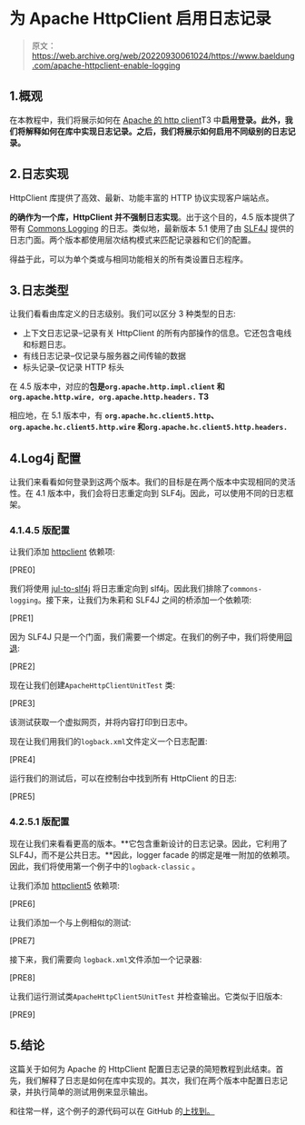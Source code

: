 # 为 Apache HttpClient 启用日志记录

> 原文：<https://web.archive.org/web/20220930061024/https://www.baeldung.com/apache-httpclient-enable-logging>

## 1.概观

在本教程中，我们将展示如何在 [Apache 的 http client](/web/20220813062922/https://www.baeldung.com/httpclient-guide)T3 中**启用登录。此外，我们将解释如何在库中实现日志记录。之后，我们将展示如何启用不同级别的日志记录。**

## 2.日志实现

HttpClient 库提供了高效、最新、功能丰富的 HTTP 协议实现客户端站点。

**的确作为一个库，HttpClient 并不强制日志实现**。出于这个目的，4.5 版本提供了带有 [Commons Logging](https://web.archive.org/web/20220813062922/https://commons.apache.org/proper/commons-logging/) 的日志。类似地，最新版本 5.1 使用了由 [SLF4J](https://web.archive.org/web/20220813062922/https://baeldung-cn.com/slf4j-with-log4j2-logback) 提供的日志门面。两个版本都使用层次结构模式来匹配记录器和它们的配置。

得益于此，可以为单个类或与相同功能相关的所有类设置日志程序。

## 3.日志类型

让我们看看由库定义的日志级别。我们可以区分 3 种类型的日志:

*   上下文日志记录–记录有关 HttpClient 的所有内部操作的信息。它还包含电线和标题日志。
*   有线日志记录–仅记录与服务器之间传输的数据
*   标头记录–仅记录 HTTP 标头

在 4.5 版本中，对应的**包是`org.apache.http.impl.client` 和 `org.apache.http.wire, org.apache.http.headers.` T3**

相应地，在 5.1 版本中，有 **`org.apache.hc.client5.http`、`org.apache.hc.client5.http.wire` 和`org.apache.hc.client5.http.headers.`**

## 4.Log4j 配置

让我们来看看如何登录到这两个版本。我们的目标是在两个版本中实现相同的灵活性。在 4.1 版本中，我们会将日志重定向到 SLF4j。因此，可以使用不同的日志框架。

### 4.1.4.5 版配置

让我们添加 [httpclient](https://web.archive.org/web/20220813062922/https://search.maven.org/artifact/org.apache.httpcomponents/httpclient) 依赖项:

[PRE0]

我们将使用 [jul-to-slf4j](https://web.archive.org/web/20220813062922/https://search.maven.org/artifact/org.slf4j/jul-to-slf4j) 将日志重定向到 slf4j。因此我们排除了`commons-logging`。接下来，让我们为朱莉和 SLF4J 之间的桥添加一个依赖项:

[PRE1]

因为 SLF4J 只是一个门面，我们需要一个绑定。在我们的例子中，我们将使用[回退](https://web.archive.org/web/20220813062922/https://search.maven.org/artifact/ch.qos.logback/logback-classic):

[PRE2]

现在让我们创建`ApacheHttpClientUnitTest` 类:

[PRE3]

该测试获取一个虚拟网页，并将内容打印到日志中。

现在让我们用我们的`logback.xml`文件定义一个日志配置:

[PRE4]

运行我们的测试后，可以在控制台中找到所有 HttpClient 的日志:

[PRE5]

### 4.2.5.1 版配置

现在让我们来看看更高的版本。**它包含重新设计的日志记录。因此，它利用了 SLF4J，而不是公共日志。**因此，logger facade 的绑定是唯一附加的依赖项。因此，我们将使用第一个例子中的`logback-classic` 。

让我们添加 [httpclient5](https://web.archive.org/web/20220813062922/https://search.maven.org/artifact/org.apache.httpcomponents.client5/httpclient5) 依赖项:

[PRE6]

让我们添加一个与上例相似的测试:

[PRE7]

接下来，我们需要向 `logback.xml`文件添加一个记录器:

[PRE8]

让我们运行测试类`ApacheHttpClient5UnitTest` 并检查输出。它类似于旧版本:

[PRE9]

## 5.结论

这篇关于如何为 Apache 的 HttpClient 配置日志记录的简短教程到此结束。首先，我们解释了日志是如何在库中实现的。其次，我们在两个版本中配置日志记录，并执行简单的测试用例来显示输出。

和往常一样，这个例子的源代码可以在 GitHub 的[上找到。](https://web.archive.org/web/20220813062922/https://github.com/eugenp/tutorials/tree/master/apache-httpclient-2)